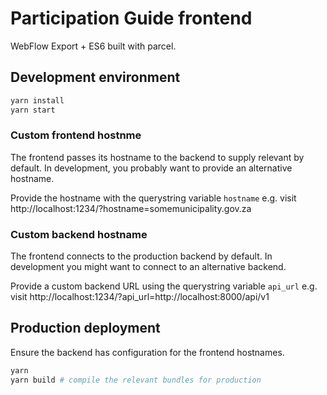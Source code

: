 # Participation Guide frontend

WebFlow Export + ES6 built with parcel.

## Development environment

```bash
yarn install
yarn start
```

### Custom frontend hostnme

The frontend passes its hostname to the backend to supply relevant by default.
In development, you probably want to provide an alternative hostname.

Provide the hostname with the querystring variable `hostname`
e.g. visit http://localhost:1234/?hostname=somemunicipality.gov.za

### Custom backend hostname

The frontend connects to the production backend by default.
In development you might want to connect to an alternative backend.

Provide a custom backend URL using the querystring variable `api_url`
e.g. visit http://localhost:1234/?api_url=http://localhost:8000/api/v1


## Production deployment

Ensure the backend has configuration for the frontend hostnames.

```bash
yarn
yarn build # compile the relevant bundles for production
```
